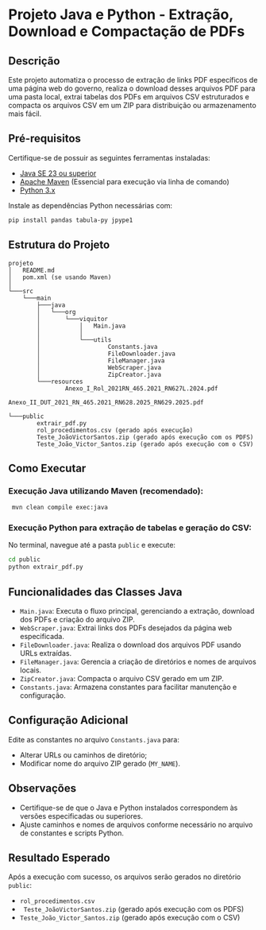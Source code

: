 # Projeto Java e Python - Extração, Download e Compactação de PDFs

## Descrição
Este projeto automatiza o processo de extração de links PDF específicos de uma página web do governo, realiza o download desses arquivos PDF para uma pasta local, extrai tabelas dos PDFs em arquivos CSV estruturados e compacta os arquivos CSV em um ZIP para distribuição ou armazenamento mais fácil.

## Pré-requisitos
Certifique-se de possuir as seguintes ferramentas instaladas:

- [Java SE 23 ou superior](https://www.oracle.com/java/technologies/javase-jdk23-downloads.html)
- [Apache Maven](https://maven.apache.org/) (Essencial para execução via linha de comando)
- [Python 3.x](https://www.python.org/downloads/)

Instale as dependências Python necessárias com:

```bash
pip install pandas tabula-py jpype1
```

## Estrutura do Projeto
```
projeto
│   README.md
│   pom.xml (se usando Maven)
│
└───src
    └───main
        ├───java
        │   └───org
        │       └───viquitor
        │           │   Main.java
        │           │
        │           └───utils
        │                   Constants.java
        │                   FileDownloader.java
        │                   FileManager.java
        │                   WebScraper.java
        │                   ZipCreator.java
        └───resources
                Anexo_I_Rol_2021RN_465.2021_RN627L.2024.pdf
                Anexo_II_DUT_2021_RN_465.2021_RN628.2025_RN629.2025.pdf

└───public
        extrair_pdf.py
        rol_procedimentos.csv (gerado após execução)
        Teste_JoãoVictorSantos.zip (gerado após execução com os PDFS)
        Teste_João_Victor_Santos.zip (gerado após execução com o CSV)
```

## Como Executar

### Execução Java utilizando Maven (recomendado):

```bash
 mvn clean compile exec:java
```

### Execução Python para extração de tabelas e geração do CSV:
No terminal, navegue até a pasta `public` e execute:

```bash
cd public
python extrair_pdf.py
```

## Funcionalidades das Classes Java

- `Main.java`: Executa o fluxo principal, gerenciando a extração, download dos PDFs e criação do arquivo ZIP.
- `WebScraper.java`: Extrai links dos PDFs desejados da página web especificada.
- `FileDownloader.java`: Realiza o download dos arquivos PDF usando URLs extraídas.
- `FileManager.java`: Gerencia a criação de diretórios e nomes de arquivos locais.
- `ZipCreator.java`: Compacta o arquivo CSV gerado em um ZIP.
- `Constants.java`: Armazena constantes para facilitar manutenção e configuração.

## Configuração Adicional

Edite as constantes no arquivo `Constants.java` para:
- Alterar URLs ou caminhos de diretório;
- Modificar nome do arquivo ZIP gerado (`MY_NAME`).

## Observações
- Certifique-se de que o Java e Python instalados correspondem às versões especificadas ou superiores.
- Ajuste caminhos e nomes de arquivos conforme necessário no arquivo de constantes e scripts Python.

## Resultado Esperado
Após a execução com sucesso, os arquivos serão gerados no diretório `public`:
- `rol_procedimentos.csv`
- ` Teste_JoãoVictorSantos.zip` (gerado após execução com os PDFS)
- `Teste_João_Victor_Santos.zip` (gerado após execução com o CSV)
